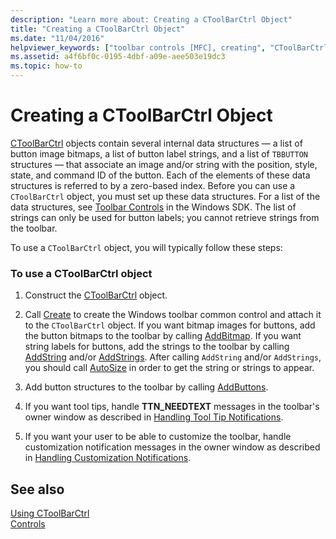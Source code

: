 ```yaml
---
description: "Learn more about: Creating a CToolBarCtrl Object"
title: "Creating a CToolBarCtrl Object"
ms.date: "11/04/2016"
helpviewer_keywords: ["toolbar controls [MFC], creating", "CToolBarCtrl class [MFC], creating toolbars"]
ms.assetid: a4f6bf0c-0195-4dbf-a09e-aee503e19dc3
ms.topic: how-to
---
```

# Creating a CToolBarCtrl Object

[CToolBarCtrl](reference/ctoolbarctrl-class.md) objects contain several internal data structures — a list of button image bitmaps, a list of button label strings, and a list of `TBBUTTON` structures — that associate an image and/or string with the position, style, state, and command ID of the button. Each of the elements of these data structures is referred to by a zero-based index. Before you can use a `CToolBarCtrl` object, you must set up these data structures. For a list of the data structures, see [Toolbar Controls](controls-mfc.md) in the Windows SDK. The list of strings can only be used for button labels; you cannot retrieve strings from the toolbar.

To use a `CToolBarCtrl` object, you will typically follow these steps:

### To use a CToolBarCtrl object

1. Construct the [CToolBarCtrl](reference/ctoolbarctrl-class.md) object.

1. Call [Create](reference/ctoolbarctrl-class.md#create) to create the Windows toolbar common control and attach it to the `CToolBarCtrl` object. If you want bitmap images for buttons, add the button bitmaps to the toolbar by calling [AddBitmap](reference/ctoolbarctrl-class.md#addbitmap). If you want string labels for buttons, add the strings to the toolbar by calling [AddString](reference/ctoolbarctrl-class.md#addstring) and/or [AddStrings](reference/ctoolbarctrl-class.md#addstrings). After calling `AddString` and/or `AddStrings`, you should call [AutoSize](reference/ctoolbarctrl-class.md#autosize) in order to get the string or strings to appear.

1. Add button structures to the toolbar by calling [AddButtons](reference/ctoolbarctrl-class.md#addbuttons).

1. If you want tool tips, handle **TTN_NEEDTEXT** messages in the toolbar's owner window as described in [Handling Tool Tip Notifications](handling-tool-tip-notifications.md).

1. If you want your user to be able to customize the toolbar, handle customization notification messages in the owner window as described in [Handling Customization Notifications](handling-customization-notifications.md).

## See also

[Using CToolBarCtrl](using-ctoolbarctrl.md)<br/>
[Controls](controls-mfc.md)
